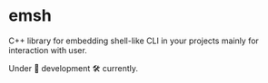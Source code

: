 # emsh

C++ library for embedding shell-like CLI in your projects mainly for interaction with user.

Under 🚧 development 🛠️ currently.
